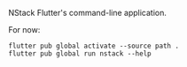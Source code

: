 NStack Flutter's command-line application.

For now:
```
flutter pub global activate --source path .
flutter pub global run nstack --help
```

